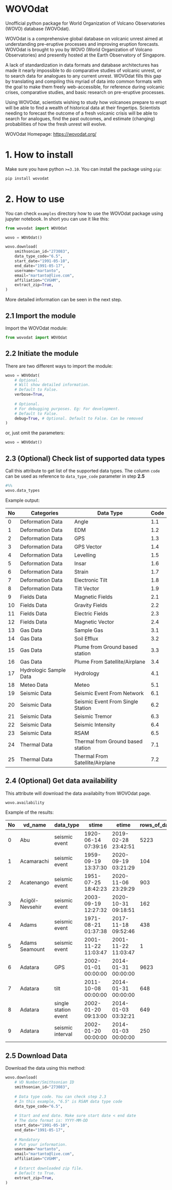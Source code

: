 # WOVOdat
Unofficial python package for World Organization of Volcano Observatories (WOVO) database (WOVOdat). 

WOVOdat is a comprehensive global database on volcanic unrest aimed at understanding pre-eruptive processes and improving eruption forecasts. WOVOdat is brought to you by WOVO (World Organization of Volcano Observatories) and presently hosted at the Earth Observatory of Singapore.

A lack of standardization in data formats and database architectures has made it nearly impossible to do comparative studies of volcanic unrest, or to search data for analogues to any current unrest. WOVOdat fills this gap by translating and compiling this myriad of data into common formats with the goal to make them freely web-accessible, for reference during volcanic crises, comparative studies, and basic research on pre-eruptive processes.

Using WOVOdat, scientists wishing to study how volcanoes prepare to erupt will be able to find a wealth of historical data at their fingertips. Scientists needing to forecast the outcome of a fresh volcanic crisis will be able to search for analogues, find the past outcomes, and estimate (changing) probabilities of how the fresh unrest will evolve. 

WOVOdat Homepage: https://wovodat.org/

# 1. How to install
Make sure you have python `>=3.10`. You can install the package using `pip`:
```python
pip install wovodat
```

# 2. How to use
You can check `examples` directory how to use the WOVOdat package using jupyter notebook.
In short you can use it like this:

```python
from wovodat import WOVOdat

wovo = WOVOdat()

wovo.download(
    smithsonian_id="273083",
    data_type_code="6.5",
    start_date="1991-05-10",
    end_date="1991-05-17",
    username="martanto",
    email="martanto@live.com",
    affiliation="CVGHM",
    extract_zip=True,
)
```     
More detailed information can be seen in the next step.

## 2.1 Import the module
Import the WOVOdat module:
```python
from wovodat import WOVOdat
```

## 2.2 Initiate the module
There are two different ways to import the module:
```python
wovo = WOVOdat(
    # Optional. 
    # Will show detailed information.
    # Default to False.
    verbose=True, 
    
    # Optional. 
    # For debugging purposes. Eg: For development.
    # Default to False.
    debug=True, # Optional. Default to False. Can be removed
)
```
or, just omit the parameters:
```python
wovo = WOVOdat()
```

## 2.3 (Optional) Check list of supported data types
Call this attribute to get list of the supported data types. The column `code` can be used as reference to `data_type_code` parameter in step **2.5**
```python
#%%
wovo.data_types
```
Example output:

|No  |Categories            |Data Type                        |Code|
|----|----------------------|---------------------------------|----|
| 0  |Deformation Data      |Angle                            |1.1|
| 1  |Deformation Data      |EDM                              |1.2|
| 2  |Deformation Data      |GPS                              |1.3|
| 3  |Deformation Data      |GPS Vector                       |1.4|
| 4  |Deformation Data      |Levelling                        |1.5|
| 5  |Deformation Data      |Insar                            |1.6|
| 6  |Deformation Data      |Strain                           |1.7|
| 7  |Deformation Data      |Electronic Tilt                  |1.8|
| 8  |Deformation Data      |Tilt Vector                      |1.9|
| 9  |Fields Data           |Magnetic Fields                  |2.1|
| 10 |Fields Data           |Gravity Fields                   |2.2|
| 11 |Fields Data           |Electric Fields                  |2.3|
| 12 |Fields Data           |Magnetic Vector                  |2.4|
| 13 |Gas Data              |Sample Gas                       |3.1|
| 14 |Gas Data              |Soil Efflux                      |3.2|
| 15 |Gas Data              |Plume from Ground based station  |3.3|
| 16 |Gas Data              |Plume From Satellite/Airplane    |3.4|
| 17 |Hydrologic Sample Data|Hydrology                        |4.1|
| 18 |Meteo Data            |Meteo                            |5.1|
| 19 |Seismic Data          |Seismic Event From Network       |6.1|
| 20 |Seismic Data          |Seismic Event From Single Station|6.2|
| 21 |Seismic Data          |Seismic Tremor                   |6.3|
| 22 |Seismic Data          |Seismic Intensity                |6.4|
| 23 |Seismic Data          |RSAM                             |6.5|
| 24 |Thermal Data          |Thermal from Ground based station|7.1|
| 25 |Thermal Data          |Thermal From Satellite/Airplane  |7.2|

## 2.4 (Optional) Get data availability
This attribute will download the data availabilty from WOVOdat page.
```python
wovo.availability
```
Example of the results:

|No|vd_name        |data_type           |stime              |etime              |rows_of_data|
|------|---------------|--------------------|-------------------|-------------------|------------|
|0     |Abu            |seismic event       |1920-06-14 07:39:16|2019-02-28 23:42:51|5223        |
|1     |Acamarachi     |seismic event       |1959-09-19 13:37:30|2020-09-19 03:21:29|104         |
|2     |Acatenango     |seismic event       |1951-07-25 18:42:23|2020-11-06 23:29:29|903         |
|3     |Acigöl-Nevsehir|seismic event       |2003-09-19 12:27:32|2020-10-31 09:18:51|162         |
|4     |Adams          |seismic event       |1971-08-21 01:37:38|2017-11-18 09:52:46|438         |
|5     |Adams Seamount |seismic event       |2001-11-22 11:03:47|2001-11-22 11:03:47|1           |
|6     |Adatara        |GPS                 |2002-01-01 00:00:00|2014-01-31 00:00:00|9623        |
|7     |Adatara        |tilt                |2011-10-08 00:00:00|2014-01-31 00:00:00|648         |
|8     |Adatara        |single station event|2002-01-20 09:13:00|2014-01-03 03:32:21|649         |
|9     |Adatara        |seismic interval    |2002-01-20 00:00:00|2014-01-03 00:00:00|250         |

## 2.5 Download Data
Download the data using this method:
```python
wovo.download(
    # VD Number/Smithsonian ID
    smithsonian_id="273083",
    
    # Data type code. You can check step 2.3 
    # In this example, "6.5" is RSAM data type code
    data_type_code="6.5",
    
    # Start and end date. Make sure start date < end date
    # The date format is: YYYY-MM-DD
    start_date="1991-05-10",
    end_date="1991-05-17",
    
    # Mandatory
    # Put your information. 
    username="martanto",
    email="martanto@live.com",
    affiliation="CVGHM",
    
    # Extarct downloaded zip file.
    # Default to True.
    extract_zip=True,
)
```